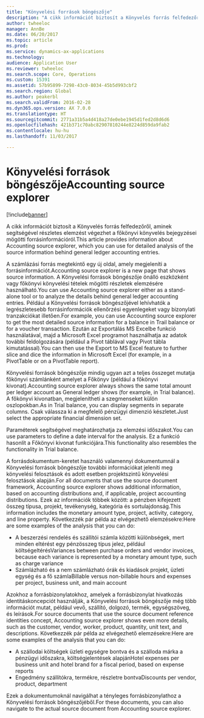 ```yaml
---
title: "Könyvelési források böngészője"
description: "A cikk információt biztosít a Könyvelés forrás felfedezőről, aminek segítségével részletes elemzést végezhet a főkönyvi könyvelés bejegyzései mögötti forrásinformációról."
author: twheeloc
manager: AnnBe
ms.date: 06/20/2017
ms.topic: article
ms.prod: 
ms.service: dynamics-ax-applications
ms.technology: 
audience: Application User
ms.reviewer: twheeloc
ms.search.scope: Core, Operations
ms.custom: 15391
ms.assetid: 57b95899-7298-43c0-8034-45b5d993cbf2
ms.search.region: Global
ms.author: peakerbl
ms.search.validFrom: 2016-02-28
ms.dyn365.ops.version: AX 7.0.0
ms.translationtype: HT
ms.sourcegitcommit: 2771a31b5a4d418a27de0ebe1945d1fed2d8d6d6
ms.openlocfilehash: 421b371c70abc82907810244e8224d859da9fab2
ms.contentlocale: hu-hu
ms.lasthandoff: 11/03/2017

---
```


# <a name="accounting-source-explorer"></a><span data-ttu-id="1c96f-103">Könyvelési források böngészője</span><span class="sxs-lookup"><span data-stu-id="1c96f-103">Accounting source explorer</span></span>

[!include[banner](../includes/banner.md)]


<span data-ttu-id="1c96f-104">A cikk információt biztosít a Könyvelés forrás felfedezőről, aminek segítségével részletes elemzést végezhet a főkönyvi könyvelés bejegyzései mögötti forrásinformációról.</span><span class="sxs-lookup"><span data-stu-id="1c96f-104">This article provides information about Accounting source explorer, which you can use for detailed analysis of the source information behind general ledger accounting entries.</span></span>

<span data-ttu-id="1c96f-105">A számlázási forrás megtekintő egy új oldal, amely megjeleníti a forrásinformációt.</span><span class="sxs-lookup"><span data-stu-id="1c96f-105">Accounting source explorer is a new page that shows source information.</span></span> <span data-ttu-id="1c96f-106">A Könyvelési források böngészője önálló eszközként vagy főkönyvi könyvelési tételek mögötti részletek elemzésére használható.</span><span class="sxs-lookup"><span data-stu-id="1c96f-106">You can use Accounting source explorer either as a stand-alone tool or to analyze the details behind general ledger accounting entries.</span></span> <span data-ttu-id="1c96f-107">Például a Könyvelési források böngészőjével lehívhatók a legrészletesebb forrásinformációk ellenőrzési egyenlegeket vagy bizonylati tranzakciókat illetően.</span><span class="sxs-lookup"><span data-stu-id="1c96f-107">For example, you can use Accounting source explorer to get the most detailed source information for a balance in Trail balance or for a voucher transaction.</span></span> <span data-ttu-id="1c96f-108">Ezután az Exportálás MS Excelbe funkció használatával, majd a Microsoft Excel programot használhatja az adatok további feldolgozására (például a Pivot táblával vagy Pivot tábla kimutatással).</span><span class="sxs-lookup"><span data-stu-id="1c96f-108">You can then use the Export to MS Excel feature to further slice and dice the information in Microsoft Excel (for example, in a PivotTable or on a PivotTable report).</span></span>

<span data-ttu-id="1c96f-109">Könyvelési források böngészője mindig ugyan azt a teljes összeget mutatja főkönyvi számlánként amelyet a Főkönyv (például a főkönyvi kivonat).</span><span class="sxs-lookup"><span data-stu-id="1c96f-109">Accounting source explorer always shows the same total amount per ledger account as General ledger shows (for example, in Trial balance).</span></span> <span data-ttu-id="1c96f-110">A főkönyvi kivonatban, megjelenítheti a szegmenseket külön oszlopokban.</span><span class="sxs-lookup"><span data-stu-id="1c96f-110">As in Trial balance, you can display segments in separate columns.</span></span> <span data-ttu-id="1c96f-111">Csak válassza ki a megfelelő pénzügyi dimenzió készletet.</span><span class="sxs-lookup"><span data-stu-id="1c96f-111">Just select the appropriate financial dimension set.</span></span> 

<span data-ttu-id="1c96f-112">Paraméterek segítségével meghatározhatja za elemzési időszakot.</span><span class="sxs-lookup"><span data-stu-id="1c96f-112">You can use parameters to define a date interval for the analysis.</span></span> <span data-ttu-id="1c96f-113">Ez a funkció hasonlít a Főkönyvi kivonat funkciójára.</span><span class="sxs-lookup"><span data-stu-id="1c96f-113">This functionality also resembles the functionality in Trial balance.</span></span>

<span data-ttu-id="1c96f-114">A forrásdokumentum-keretet használó valamennyi dokumentumnál a Könyvelési források böngészője további információkat jeleníti meg könyvelési felosztások és adott esetben projektszintű könyvelési felosztások alapján.</span><span class="sxs-lookup"><span data-stu-id="1c96f-114">For all documents that use the source document framework, Accounting source explorer shows additional information, based on accounting distributions and, if applicable, project accounting distributions.</span></span> <span data-ttu-id="1c96f-115">Ezek az információk többek között: a pénzben kifejezett összeg típusa, projekt, tevékenység, kategória és sortulajdonság.</span><span class="sxs-lookup"><span data-stu-id="1c96f-115">This information includes the monetary amount type, project, activity, category, and line property.</span></span> <span data-ttu-id="1c96f-116">Következzék pár példa az elvégezhető elemzésekre:</span><span class="sxs-lookup"><span data-stu-id="1c96f-116">Here are some examples of the analysis that you can do:</span></span>

-   <span data-ttu-id="1c96f-117">A beszerzési rendelés és szállítói számla közötti különbségek, mert minden eltérést egy pénzösszeg típus jelez, például költségeltérés</span><span class="sxs-lookup"><span data-stu-id="1c96f-117">Variances between purchase orders and vendor invoices, because each variance is represented by a monetary amount type, such as charge variance</span></span>
-   <span data-ttu-id="1c96f-118">Számlázható és a nem számlázható órák és kiadások projekt, üzleti egység és a fő számla</span><span class="sxs-lookup"><span data-stu-id="1c96f-118">Billable versus non-billable hours and expenses per project, business unit, and main account</span></span>

<span data-ttu-id="1c96f-119">Azokhoz a forrásbizonylatokhoz, amelyek a forrásbizonylat hivatkozás identitáskoncepciót használják, a Könyvelési források böngészője még több információt mutat, például vevő, szállító, dolgozó, termék, egységszöveg, és leírások.</span><span class="sxs-lookup"><span data-stu-id="1c96f-119">For source documents that use the source document reference identities concept, Accounting source explorer shows even more details, such as the customer, vendor, worker, product, quantity, unit text, and descriptions.</span></span> <span data-ttu-id="1c96f-120">Következzék pár példa az elvégezhető elemzésekre:</span><span class="sxs-lookup"><span data-stu-id="1c96f-120">Here are some examples of the analysis that you can do:</span></span>

-   <span data-ttu-id="1c96f-121">A szállodai költségek üzleti egységre bontva és a szálloda márka a pénzügyi időszakra, költségjelentések alapján</span><span class="sxs-lookup"><span data-stu-id="1c96f-121">Hotel expenses per business unit and hotel brand for a fiscal period, based on expense reports</span></span>
-   <span data-ttu-id="1c96f-122">Engedmény szállítókra, termékre, részletre bontva</span><span class="sxs-lookup"><span data-stu-id="1c96f-122">Discounts per vendor, product, department</span></span>

<span data-ttu-id="1c96f-123">Ezek a dokumentumoknál navigálhat a tényleges forrásbizonylathoz a Könyvelési források böngészőjéből.</span><span class="sxs-lookup"><span data-stu-id="1c96f-123">For these documents, you can also navigate to the actual source document from Accounting source explorer.</span></span>




